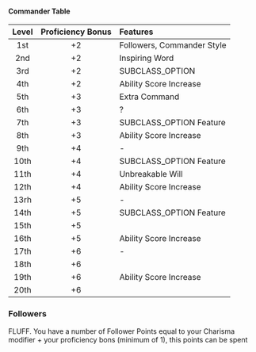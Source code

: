 
#### Commander Table
| Level | Proficiency Bonus | Features |
|:-----:|:--:|:------------------------|
|   1st | +2 | Followers, Commander Style |
|   2nd | +2 | Inspiring Word             |
|   3rd | +2 | SUBCLASS_OPTION            |
|   4th | +2 | Ability Score Increase     |
|   5th | +3 | Extra Command              |
|   6th | +3 | ?
|   7th | +3 | SUBCLASS_OPTION Feature |
|   8th | +3 | Ability Score Increase  |
|   9th | +4 | -                       |
|  10th | +4 | SUBCLASS_OPTION Feature |
|  11th | +4 | Unbreakable Will        | 
|  12th | +4 | Ability Score Increase  |
|  13rh | +5 | -                       |
|  14th | +5 | SUBCLASS_OPTION Feature |
|  15th | +5 |
|  16th | +5 | Ability Score Increase |
|  17th | +6 | -
|  18th | +6 |
|  19th | +6 | Ability Score Increase |
|  20th | +6 |

### Followers
FLUFF. You have a number of Follower Points equal to your Charisma modifier + your proficiency bons (minimum of 1), this points can be spent 